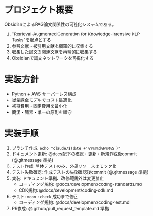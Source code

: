 # プロジェクト概要

ObsidianによるRAG論文関係性の可視化システムである。

1. "Retrieval-Augmented Generation for Knowledge-Intensive NLP Tasks"を起点とする
2. 参照文献・被引用文献を網羅的に収集する
3. 収集した論文の関連文献を再帰的に収集する
4. Obsidianで論文ネットワークを可視化する

# 実装方針

- Python + AWS サーバーレス構成
- 従量課金モデルでコスト最適化
- 初期費用・固定費用を最小化
- 簡潔・簡素・単一の原則を順守

# 実装手順

1. ブランチ作成: `echo "claude/$(date +'%Y%m%d%H%M%S')"`
2. ドキュメント更新: @docs配下の確認・更新・新規作成後commit (@.gitmessage 準拠)
3. テスト作成: 単体テストのみ、外部リソースはモック化
4. テスト失敗確認: 作成テストの失敗確認後commit (@.gitmessage 準拠)
5. 実装: ドキュメント準拠、改修範囲外は変更禁止
   - コーディング規約: @docs/development/coding-standards.md
   - CDK規約: @docs/development/coding-cdk.md
6. テスト: `moon :check` 成功まで修正
    - コーディング規約: @docs/development/coding-test.md
7. PR作成: @.github/pull_request_template.md 準拠
